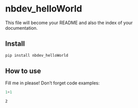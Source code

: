 nbdev_helloWorld
================

<!-- WARNING: THIS FILE WAS AUTOGENERATED! DO NOT EDIT! -->

This file will become your README and also the index of your
documentation.

## Install

``` sh
pip install nbdev_helloWorld
```

## How to use

Fill me in please! Don’t forget code examples:

``` python
1+1
```

    2
